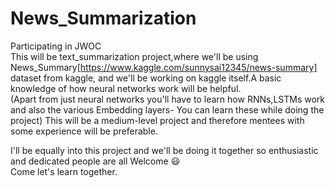 # News_Summarization
Participating in JWOC  
This will be text_summarization project,where we'll be using News_Summary[https://www.kaggle.com/sunnysai12345/news-summary] dataset from kaggle, and we'll be working on kaggle itself.A basic knowledge of how neural networks work will be helpful.  
(Apart from just neural networks you'll have to learn how RNNs,LSTMs work and also the various Embedding layers- You can learn these while doing the project) 
This will be a medium-level project and therefore mentees with some experience will be preferable.  

I'll be equally into this project and we'll be doing it together so enthusiastic and dedicated people are all Welcome :smiley:  
Come let's learn together.

